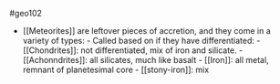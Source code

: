 #geo102 
- [[Meteorites]] are leftover pieces of accretion, and they come in a variety of types:
		- Called based on if they have differentiated:
			- [[Chondrites]]: not differentiated, mix of iron and silicate.
			- [[Achonndrites]]: all silicates, much like basalt
			- [[Iron]]: all metal, remnant of planetesimal core
			- [[stony-iron]]: mix
